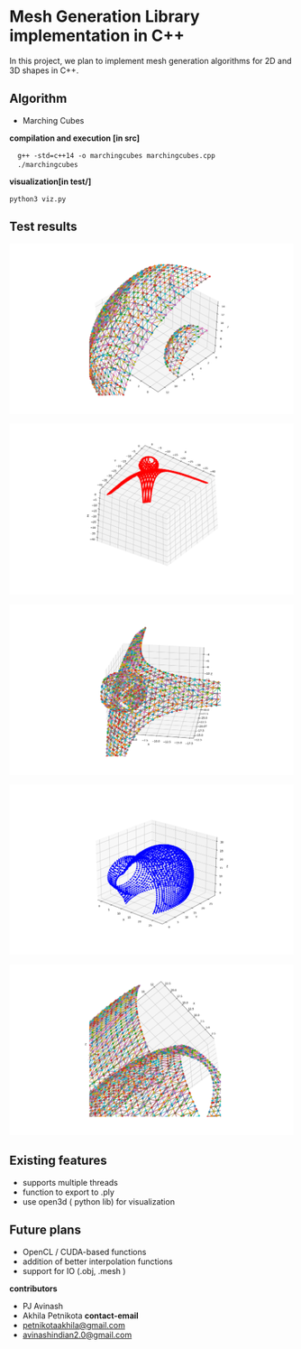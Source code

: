 # Mesh Generation Library implementation in C++ 
In this project, we plan to implement mesh generation algorithms for 2D and 3D shapes in C++.

## Algorithm
 - Marching Cubes

**compilation and execution [in src]**
 ```
   g++ -std=c++14 -o marchingcubes marchingcubes.cpp
   ./marchingcubes
 ```
 **visualization[in test/]**
 ```
 python3 viz.py
 ```

## Test results
![Sphere in sphere](results/sphere_in_sphere_mesh.png)

![Ball on top of xy+yz+zx = c](results/BallOnTop.png)

![Ball on top of xy+yz+zx = c with edges](results/ball_on_top_40_40_40_edges.png)

![Distorted sphere along with few other sphere](results/Figure_1.png)

![Random](results/Figure_6.png)

## Existing features
- supports multiple threads
- function to export to .ply 
- use open3d ( python lib) for visualization 

## Future plans
- OpenCL / CUDA-based functions 
- addition of better interpolation functions
- support for  IO (.obj, .mesh )




**contributors**
- PJ Avinash
- Akhila Petnikota
**contact-email**
- petnikotaakhila@gmail.com
- avinashindian2.0@gmail.com
